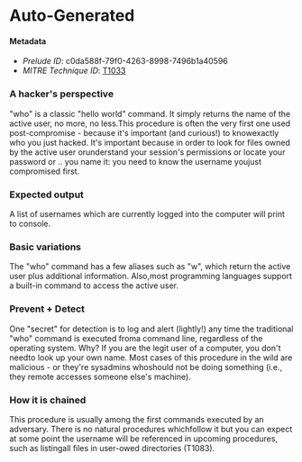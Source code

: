 
# Auto-Generated

#### Metadata

- *Prelude ID*: c0da588f-79f0-4263-8998-7496b1a40596
- *MITRE Technique ID*: [T1033](https://attack.mitre.org/techniques/T1033/)

### A hacker's perspective

"who" is a classic "hello world" command. It simply returns the name of the active user, no more, no less.This procedure is often the very first one used post-compromise - because it's important (and curious!) to knowexactly who you just hacked. It's important because in order to look for files owned by the active user orunderstand your session's permissions or locate your password or .. you name it: you need to know the username youjust compromised first.

### Expected output

A list of usernames which are currently logged into the computer will print to console.

### Basic variations

The "who" command has a few aliases such as "w", which return the active user plus additional information. Also,most programming languages support a built-in command to access the active user.

### Prevent + Detect

One "secret" for detection is to log and alert (lightly!) any time the traditional "who" command is executed froma command line, regardless of the operating system. Why? If you are the legit user of a computer, you don't needto look up your own name. Most cases of this procedure in the wild are malicious - or they're sysadmins whoshould not be doing something (i.e., they remote accesses someone else's machine).

### How it is chained

This procedure is usually among the first commands executed by an adversary. There is no natural procedures whichfollow it but you can expect at some point the username will be referenced in upcoming procedures, such as listingall files in user-owed directories (T1083).
